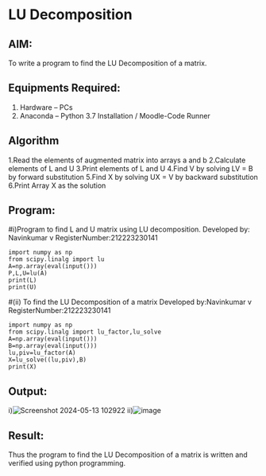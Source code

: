 # LU Decomposition 

## AIM:
To write a program to find the LU Decomposition of a matrix.
## Equipments Required:
1. Hardware – PCs
2. Anaconda – Python 3.7 Installation / Moodle-Code Runner
## Algorithm
1.Read the elements of augmented matrix into arrays a and b
2.Calculate elements of L and U
3.Print elements of L and U
4.Find V by solving LV = B by forward substitution
5.Find X by solving UX = V by backward substitution
6.Print Array X as the solution
## Program:
#i)Program to find L and U matrix using LU decomposition.
Developed by: Navinkumar v
RegisterNumber:212223230141
```
import numpy as np
from scipy.linalg import lu
A=np.array(eval(input()))
P,L,U=lu(A)
print(L)
print(U)
```
#(ii) To find the LU Decomposition of a matrix
Developed by:Navinkumar v
RegisterNumber:212223230141
```
import numpy as np
from scipy.linalg import lu_factor,lu_solve
A=np.array(eval(input()))
B=np.array(eval(input()))
lu,piv=lu_factor(A)
X=lu_solve((lu,piv),B)
print(X)
```
## Output:
i)![Screenshot 2024-05-13 102922](https://github.com/navinofficial/LU-Decomposition/assets/151710204/ded79609-1096-4003-9df1-235c771b148b)
ii)![image](https://github.com/navinofficial/LU-Decomposition/assets/151710204/c81151d1-d081-43be-96ff-17f4acc3da1e)
## Result:
Thus the program to find the LU Decomposition of a matrix is written and verified using python programming.

